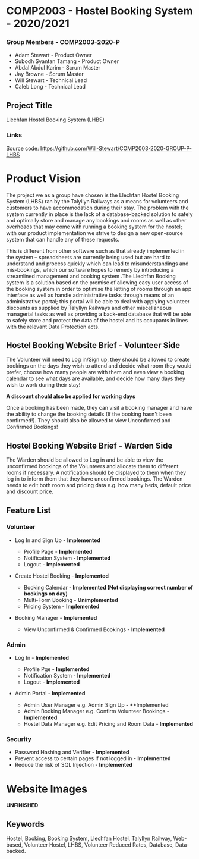 # COMP2003 - Hostel Booking System - 2020/2021
### Group Members - COMP2003-2020-P
- Adam Stewart - Product Owner
- Subodh Syantan Tamang - Product Owner
- Abdal Abdul Karim - Scrum Master
- Jay Browne - Scrum Master
- Will Stewart - Technical Lead
- Caleb Long - Technical Lead


## Project Title
Llechfan Hostel Booking System (LHBS) 

### Links
Source code: https://github.com/Will-Stewart/COMP2003-2020-GROUP-P-LHBS


# Product Vision  
The project we as a group have chosen is the Llechfan Hostel Booking System (LHBS) ran by the Talyllyn Railways as a means for volunteers and customers to have accommodation during their stay. The problem with the system currently in place is the lack of a database-backed solution to safely and optimally store and manage any bookings and rooms as well as other overheads that may come with running a booking system for the hostel; with our product implementation we strive to design a new open-source system that can handle any of these requests. 

This is different from other software such as that already implemented in the system – spreadsheets are currently being used but are hard to understand and process quickly which can lead to misunderstandings and mis-bookings, which our software hopes to remedy by introducing a streamlined management and booking system .The Llechfan Booking system is a solution based on the premise of allowing easy user access of the booking system in order to optimise the letting of rooms through an app interface as well as handle administrative tasks through means of an administrative portal; this portal will be able to deal with applying volunteer discounts as supplied by Talyllyn Railways and other miscellaneous managerial tasks as well as providing a back-end database that will be able to safely store and protect the data of the hostel and its occupants in lines with the relevant Data Protection acts. 


## Hostel Booking Website Brief - Volunteer Side
The Volunteer will need to Log in/Sign up, they should be allowed to create bookings on the days they wish to attend and decide what room they would prefer, choose how many people are with them and even view a booking calendar to see what days are available, and decide how many days they wish to work during their stay!

**A discount should also be applied for working days**

Once a booking has been made, they can visit a booking manager and have the ability to change the booking details (If the booking hasn't been confirmed!). They should also be allowed to view Unconfirmed and Confirmed Bookings! 


## Hostel Booking Website Brief - Warden Side
The Warden should be allowed to Log in and be able to view the unconfirmed bookings of the Volunteers and allocate them to different rooms if necessary. A notification should be displayed to them when they log in to inform them that they have unconfirmed bookings. The Warden needs to edit both room and pricing data e.g. how many beds, default price and discount price. 


## Feature List
### Volunteer
- Log In and Sign Up - **Implemented**
  - Profile Page - **Implemented**
  - Notification System - **Implemented**
  - Logout - **Implemented**

- Create Hostel Booking - **Implemented**
  - Booking Calendar - **Implemented (Not displaying correct number of bookings on day)**
  - Multi-Form Booking - **Unimplemented**
  - Pricing System - **Implemented**

- Booking Manager - **Implemented**
  - View Unconfirmed & Confirmed Bookings - **Implemented**

### Admin
- Log In - **Implemented**
  - Profile Pge - **Implemented**
  - Notification System - **Implemented**
  - Logout - **Implemented**

- Admin Portal - **Implemented**
  - Admin User Manager e.g. Admin Sign Up - **Implemented
  - Admin Booking Manager e.g. Confirm Volunteer Bookings - **Implemented**
  - Hostel Data Manager e.g. Edit Pricing and Room Data - **Implemented**

### Security
- Password Hashing and Verifier - **Implemented**
- Prevent access to certain pages if not logged in - **Implemented**
- Reduce the risk of SQL Injection - **Implemented**

# Website Images
**UNFINISHED**


## Keywords
Hostel, Booking, Booking System, Llechfan Hostel, Talyllyn Railway, Web-based, Volunteer Hostel, LHBS, Volunteer Reduced Rates, Database, Data-backed. 
